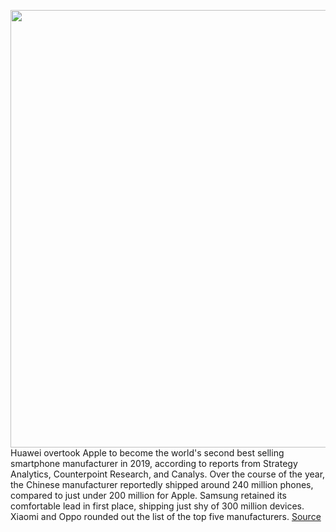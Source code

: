 <img src='https://cdn.vox-cdn.com/thumbor/yBSQ6L8rEWfgaubl66KyAz-JpKw=/0x0:2040x1350/1200x800/filters:focal(857x512:1183x838)/cdn.vox-cdn.com/uploads/chorus_image/image/66218775/VRG_ILLO_1777_Huawei_004.0.jpg' width='700px' /><br/>
Huawei overtook Apple to become the world's second best selling smartphone manufacturer in 2019, according to reports from Strategy Analytics, Counterpoint Research, and Canalys. Over the course of the year, the Chinese manufacturer reportedly shipped around 240 million phones, compared to just under 200 million for Apple. Samsung retained its comfortable lead in first place, shipping just shy of 300 million devices. Xiaomi and Oppo rounded out the list of the top five manufacturers.
<a href='https://www.theverge.com/2020/1/30/21114885/huawei-overtakes-apple-2019-analysts-strategy-analytics-counterpoint-research-canalys'> Source <a/>